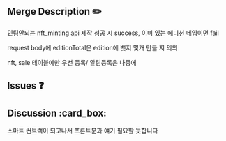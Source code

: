 ## Merge Description :pencil2:

민팅안되는 nft_minting api 제작
성공 시 success,
이미 있는 에디션 네임이면 fail

request body에 editionTotal은 edition에 뱃지 몇개 만들 지 의믜

nft, sale 테이블에만 우선 등록/ 알림등록은 나중에

## Issues :question:

## Discussion :card_box:

스마트 컨트랙이 되고나서 프론트분과 얘기 필요할 듯합니다
